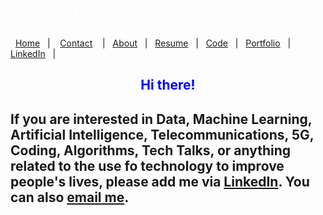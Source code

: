 #  *<span style="color:white">Contact  </span>*


&nbsp;&nbsp;[Home](https://manuelsr26.github.io/)&nbsp;&nbsp; | &nbsp;&nbsp; [Contact](https://manuelsr26.github.io/Contact) &nbsp;&nbsp; | &nbsp;&nbsp;[About](https://manuelsr26.github.io/about)&nbsp;&nbsp; | &nbsp;&nbsp;[Resume](https://manuelsr26.github.io/cv)&nbsp;&nbsp; | &nbsp;&nbsp;[Code](https://manuelsr26.github.io/Code)&nbsp;&nbsp; | &nbsp;&nbsp;[Portfolio](https://manuelsr26.github.io/Portfolio)&nbsp;&nbsp; |&nbsp;&nbsp; <a href="https://www.linkedin.com/in/manuel-silva-ramirez" target="_blank">LinkedIn</a> &nbsp;&nbsp;| 

##
##
## <center> <span style="color:blue"> Hi there! </span>  </center>
##

## If you are interested in Data, Machine Learning, Artificial Intelligence, Telecommunications, 5G, Coding, Algorithms, Tech Talks, or anything related to the use fo technology to improve people's lives, please add me via <a href="https://www.linkedin.com/in/manuel-silva-ramirez" target="_blank">LinkedIn</a>. You can also [email me](mailto:manuel.isr@outlook.com).
